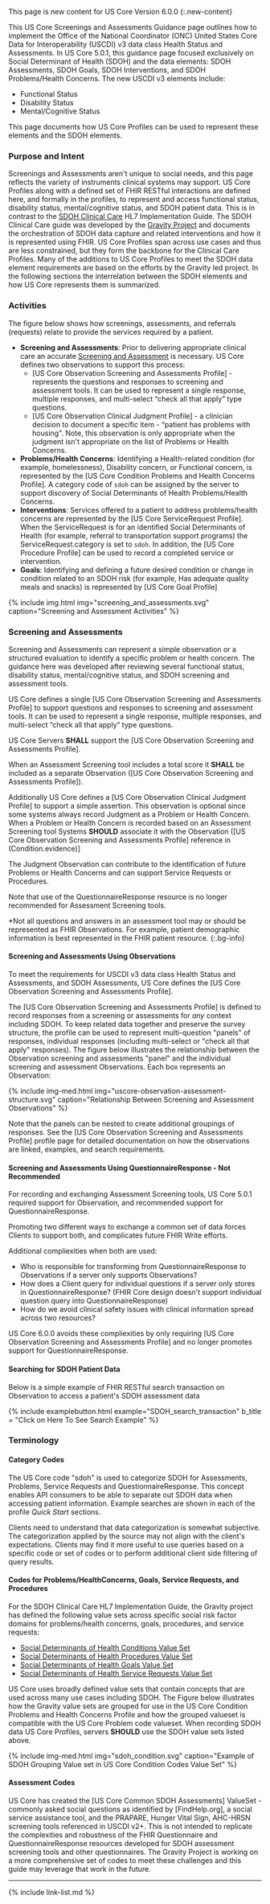 This page is new content for US Core Version 6.0.0
{:.new-content}

This US Core Screenings and Assessments Guidance page outlines how to implement the Office of the National Coordinator (ONC) United States Core Data for Interoperability (USCDI) v3 data class Health Status and Assessments. In US Core 5.0.1, this guidance page focused exclusively on Social Determinant of Health (SDOH) and the data elements: SDOH Assessments, SDOH Goals, SDOH Interventions, and SDOH Problems/Health Concerns. The new USCDI v3 elements include:
- Functional Status
- Disability Status
- Mental/Cognitive Status


This page documents how US Core Profiles can be used to represent these elements and the SDOH elements.

### Purpose and Intent

Screenings and Assessments aren't unique to social needs, and this page reflects the variety of instruments clinical systems may support. US Core Profiles along with a defined set of FHIR RESTful interactions are defined here, and formally in the profiles, to represent and access functional status, disability status, mental/cognitive status, and SDOH patient data.
This is in contrast to the [SDOH Clinical Care](http://hl7.org/fhir/us/sdoh-clinicalcare/) HL7 Implementation Guide. The SDOH Clinical Care guide was developed by the [Gravity Project](https://hl7.org/gravity) and documents the orchestration of SDOH data capture and related interventions and how it is represented using FHIR. US Core Profiles span across use cases and thus are less constrained, but they form the backbone for the Clinical Care Profiles. Many of the additions to US Core Profiles to meet the SDOH data element requirements are based on the efforts by the Gravity led project. In the following sections the interrelation between the SDOH elements and how US Core represents them is summarized.


### Activities

The figure below shows how screenings, assessments, and referrals (requests) relate to provide the services required by a patient.

- **Screening and Assessments**: Prior to delivering appropriate clinical care an accurate [Screening and Assessment](#screening-and-assessments) is necessary. US Core defines two observations to support this process:
	- [US Core Observation Screening and Assessments Profile] - represents the questions and responses to screening and assessment tools. It can be used to represent a single response, multiple responses, and multi-select “check all that apply” type questions. 
	- [US Core Observation Clinical Judgment Profile] - a clinician decision to document a specific item - “patient has problems with housing". Note, this observation is only appropriate when the judgment isn't appropriate on the list of Problems or Health Concerns.
- **Problems/Health Concerns**: Identifying a Health-related condition (for example, homelessness), Disability concern, or Functional concern, is represented by the [US Core Condition Problems and Health Concerns Profile]. A category code of `sdoh` can be assigned by the server to support discovery of Social Determinants of Health  Problems/Health Concerns.
- **Interventions**:  Services offered to a patient to address problems/health concerns are represented by the [US Core ServiceRequest Profile].  When the ServiceRequest is for an identified Social Determinants of Health (for example, referral to transportation support programs) the ServiceRequest.category is set to `sdoh`. In addition, the [US Core Procedure Profile] can be used to record a completed service or intervention.
- **Goals**: Identifying and defining a future desired condition or change in condition related to an SDOH risk (for example, Has adequate quality meals and snacks) is represented by [US Core Goal Profile]

{% include img.html img="screening_and_assessments.svg" caption="Screening and Assessment Activities" %}

### Screening and Assessments

Screening and Assessments can represent a simple observation or a structured evaluation to identify a specific problem or health concern. The guidance here was developed after reviewing several functional status, disability status, mental/cognitive status, and SDOH screening and assessment tools.

US Core defines a single [US Core Observation Screening and Assessments Profile] to support questions and responses to screening and assessment tools. It can be used to represent a single response, multiple responses, and multi-select “check all that apply” type questions. 

US Core Servers **SHALL** support the [US Core Observation Screening and Assessments Profile].

When an Assessment Screening tool includes a total score it **SHALL** be included as a separate Observation ([US Core Observation Screening and Assessments Profile]).

Additionally US Core defines a [US Core Observation Clinical Judgment Profile] to support a simple assertion. This observation is optional since some systems always record Judgment as a Problem or Health Concern. When a Problem or Health Concern is recorded based on an Assessment Screening tool Systems **SHOULD** associate it with the Observation ([US Core Observation Screening and Assessments Profile] reference in (Condition.evidence)]

 The Judgment Observation can contribute to the identification of future Problems or Health Concerns and can support Service Requests or Procedures.

Note that use of the QuestionnaireResponse resource is no longer recommended for Assessment Screening tools.

\*Not all questions and answers in an assessment tool may or should be represented as FHIR Observations. For example, patient demographic information is best represented in the FHIR patient resource.
{:.bg-info}


#### Screening and Assessments Using Observations

To meet the requirements for USCDI v3 data class Health Status and Assessments, and SDOH Assessments, US Core defines the [US Core Observation Screening and Assessments Profile].

The [US Core Observation Screening and Assessments Profile] is defined to record responses from a screening or assessments for *any* context including SDOH. To keep related data together and preserve the survey structure, the profile can be used to represent multi-question "panels" of responses, individual responses (including multi-select or "check all that apply" responses).  The figure below illustrates the relationship between the Observation screening and assessments "panel" and the individual screening and assessment Observations. Each box represents an Observation:

{% include img-med.html img="uscore-observation-assessment-structure.svg" caption="Relationship Between Screening and Assessment Observations" %}

Note that the panels can be nested to create additional groupings of responses.  See the [US Core Observation Screening and Assessments Profile] profile page for detailed documentation on how the observations are linked, examples, and search requirements.


#### Screening and Assessments Using QuestionnaireResponse - Not Recommended

For recording and exchanging Assessment Screening tools, US Core 5.0.1 required support for Observation, and recommended support for QuestionnaireResponse. 

Promoting two different ways to exchange a common set of data forces Clients to support both, and complicates future FHIR Write efforts.

Additional compliexities when both are used:
- Who is responsible for transforming from QuestionnaireResponse to Observations if a server only supports Observations?
- How does a Client query for individual questions if a server only stores in QuestionnaireResponse? (FHIR Core design doesn't support individual question query into QuestionnaireResponse)
- How do we avoid clinical safety issues with clinical information spread across two resources?

US Core 6.0.0 avoids these compliexities by only requiring [US Core Observation Screening and Assessments Profile] and no longer promotes support for QuestionnaireResponse.
 
#### Searching for SDOH Patient Data

Below is a simple example of FHIR RESTful search transaction on Observation to access a patient's SDOH assessment data

{% include examplebutton.html example="SDOH_search_transaction" b_title = "Click on Here To See Search Example" %}

### Terminology

#### Category Codes

The US Core code "sdoh" is used to categorize SDOH for Assessments, Problems, Service Requests and QuestionnaireResponse. This concept enables API consumers to be able to separate out SDOH data when accessing patient information. Example searches are shown in each of the profile *Quick Start* sections.

 <span class="bg-warning" markdown="1">Clients need to understand that data categorization is somewhat subjective. The categorization applied by the source may not align with the client's expectations. Clients may find it more useful to use queries based on a specific code or set of codes or to perform additional client side filtering of query results.</span><!-- bg-warning -->

#### Codes for Problems/HealthConcerns, Goals, Service Requests, and Procedures

For the SDOH Clinical Care HL7 Implementation Guide, the Gravity project has defined the following value sets across specific social risk factor domains for problems/health concerns, goals, procedures, and service requests:

* [Social Determinants of Health Conditions Value Set](https://vsac.nlm.nih.gov/valueset/2.16.840.1.113762.1.4.1196.788/expansion)
* [Social Determinants of Health Procedures Value Set](https://vsac.nlm.nih.gov/valueset/2.16.840.1.113762.1.4.1196.789/expansion)
* [Social Determinants of Health Goals Value Set](https://vsac.nlm.nih.gov/valueset/2.16.840.1.113762.1.4.1247.71/expansion)
* [Social Determinants of Health Service Requests Value Set](https://vsac.nlm.nih.gov/valueset/2.16.840.1.113762.1.4.1196.790/expansion)

US Core uses broadly defined value sets that contain concepts that are used across many use cases including SDOH. The Figure below illustrates how the Gravity value sets are grouped for use in the US Core Condition Problems and Health Concerns Profile and how the grouped valueset is compatible with the US Core Problem code valueset.   When recording SDOH data US Core Profiles, servers **SHOULD** use the SDOH value sets listed above.

{% include img-med.html img="sdoh_condition.svg" caption="Example of SDOH Grouping Value set in US Core Condition Codes Value Set" %}

#### Assessment Codes
US Core has created the [US Core Common SDOH Assessments] ValueSet - commonly asked social questions as identified by [FindHelp.org], a social service assistance tool, and  the PRAPARE, Hunger Vital Sign, AHC-HRSN screening tools referenced in USCDI v2+. This is not intended to replicate the complexities and robustness of the FHIR Questionnaire and QuestionnaireResponse resources developed for SDOH assessment screening tools and other questionnaires.  The Gravity Project is working on a more comprehensive set of codes to meet these challenges and this guide may leverage that work in the future.

---

[^1]: As documented in [Future of US Core], US Core may add more detailed work information such as Occupational Data for Health (ODH) in future versions.

{% include link-list.md %}
